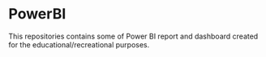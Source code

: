 # PowerBI

This repositories contains some of Power BI report and dashboard created for the educational/recreational purposes.
